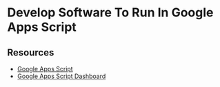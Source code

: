 # Develop Software To Run In Google Apps Script

## Resources

* [Google Apps Script](https://developers.google.com/apps-script)
* [Google Apps Script Dashboard](https://script.google.com/home)
